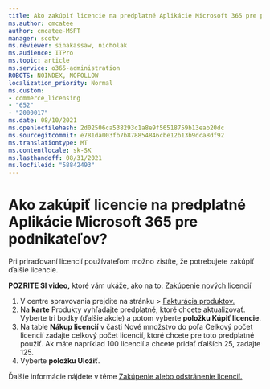 ```yaml
---
title: Ako zakúpiť licencie na predplatné Aplikácie Microsoft 365 pre podnikateľov?
ms.author: cmcatee
author: cmcatee-MSFT
manager: scotv
ms.reviewer: sinakassaw, nicholak
ms.audience: ITPro
ms.topic: article
ms.service: o365-administration
ROBOTS: NOINDEX, NOFOLLOW
localization_priority: Normal
ms.custom:
- commerce_licensing
- "652"
- "2000017"
ms.date: 08/10/2021
ms.openlocfilehash: 2d02506ca538293c1a8e9f56518759b13eab20dc
ms.sourcegitcommit: e781da003fb7b878854846cbe12b13b9dca8df92
ms.translationtype: MT
ms.contentlocale: sk-SK
ms.lasthandoff: 08/31/2021
ms.locfileid: "58842493"
---
```

# <a name="how-to-buy-licenses-for-your-microsoft-365-apps-for-business-subscription"></a>Ako zakúpiť licencie na predplatné Aplikácie Microsoft 365 pre podnikateľov?

Pri priraďovaní licencií používateľom možno zistíte, že potrebujete zakúpiť ďalšie licencie.

**POZRITE SI video,** ktoré vám ukáže, ako na to: [Zakúpenie nových licencií](https://go.microsoft.com/fwlink/p/?linkid=2154857)
  
1. V centre spravovania prejdite na stránku  >  [Fakturácia produktov.](https://go.microsoft.com/fwlink/p/?linkid=842054)
2. Na **karte** Produkty vyhľadajte predplatné, ktoré chcete aktualizovať. Vyberte tri bodky (ďalšie akcie) a potom vyberte **položku Kúpiť licencie**.
3. Na table **Nákup licencií**  v časti  Nové množstvo do poľa Celkový počet licencií zadajte celkový počet licencií, ktoré chcete pre toto predplatné použiť. Ak máte napríklad 100 licencií a chcete pridať ďalších 25, zadajte 125.
4. Vyberte **položku Uložiť**.

Ďalšie informácie nájdete v téme [Zakúpenie alebo odstránenie licencií.](https://docs.microsoft.com/microsoft-365/commerce/licenses/buy-licenses)